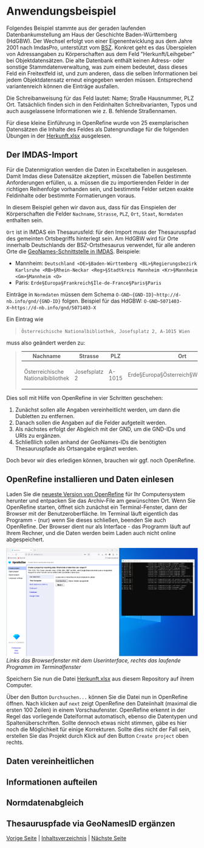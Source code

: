 # Anwendungsbeispiel

Folgendes Beispiel stammte aus der geraden laufenden Datenbankumstellung am Haus der Geschichte Baden-Württemberg (HdGBW). Der Wechsel erfolgt von einer Eigenentwicklung aus dem Jahre 2001 nach ImdasPro, unterstützt vom [BSZ](https://www.bsz-bw.de/MusIS.html).
Konkret geht es das Überspielen von Adressangaben zu Körperschaften aus dem Feld "Herkunft/Leihgeber" bei Objektdatensätzen. Die alte Datenbank enthält keinen Adress- oder sonstige Stammdatenverwaltung, was zum einem bedeutet, dass dieses Feld ein Freitextfeld ist, und zum anderen, dass die selben Informationen bei jedem Objektdatensatz erneut eingegeben werden müssen. Entsprechend variantenreich können die Einträge ausfallen.

Die Schreibanweisung für das Feld lautet: Name; Straße Hausnummer, PLZ Ort. Tatsächlich finden sich in den Feldinhalten Schreibvarianten, Typos und auch ausgelassene Informationen wie z. B. fehlende Straßennamen.

Für diese kleine Einführung in OpenRefine wurde von 25 exemplarischen Datensätzen die Inhalte des Feldes als Datengrundlage für die folgenden Übungen in der [Herkunft.xlsx](./datasets/Herkunft.xlsx) ausgelesen.

## Der IMDAS-Import

Für die Datenmigration werden die Daten in Exceltabellen in ausgelesen. 
Damit Imdas diese Datensätze akzeptiert, müssen die Tabellen bestimmte Anforderungen erfüllen, u. a. müssen die zu importierenden Felder in der richtigen Reihenfolge vorhanden sein, und bestimmte Felder setzen exakte Feldinhalte oder bestimmte Formatierungen voraus.

In diesem Beispiel gehen wir davon aus, dass für das Einspielen der Körperschaften die Felder `Nachname`, `Strasse`, `PLZ`, `Ort`, `Staat`, `Normdaten` enthalten sein.

`Ort` ist in IMDAS ein Thesaurusfeld: für den Import muss der Thesauruspfad des gemeinten Ortsbegriffs hinterlegt sein. 
Am HdGBW wird für Orte innerhalb Deutschlands der BSZ-Ortsthesaurus verwendet, für alle anderen Orte die [GeoNames-Schnittstelle in IMDAS](https://abi-update.joanneum.at/dokumentation/imdas%20pro.html?GeoNamesSchnittstelle.html).
Beispiele:
- Mannheim: `Deutschland <DE>§Baden-Württemberg <BL>§Regierungsbezirk Karlsruhe <RB>§Rhein-Neckar <Reg>§Stadtkreis Mannheim <Kr>§Mannheim <Gm>§Mannheim <O>`
- Paris: `Erde§Europa§Frankreich§Île-de-France§Paris§Paris`

Einträge in `Normdaten` müssen dem Schema `O-GND~{GND-ID}~http://d-nb.info/gnd/{GND-ID}` folgen.
Beispiel für das HdGBW: `O-GND~5071403-X~https://d-nb.info/gnd/5071403-X`

Ein Eintrag wie 

> `Österreichische Nationalbibliothek, Josefsplatz 2, A-1015 Wien`

muss also geändert werden zu:

>| Nachname | Strasse | PLZ | Ort | Staat | Normdaten |
>| -------- | ------- | --- | --- | ----- | --------- |
>| Österreichische Nationalbibliothek | Josefsplatz 2 | A-1015 | Erde§Europa§Österreich§Wien§Wien§Wien | A | O-GND~2020893-5~https://d-nb.info/gnd/2020893-5 |

Dies soll mit Hilfe von OpenRefine in vier Schritten geschehen:

1. Zunächst sollen alle Angaben vereinheitlicht werden, um dann die Dubletten zu entfernen.
2. Danach sollen die Angaben auf die Felder aufgeteilt werden.
3. Als nächstes erfolgt der Abgleich mit der GND, um die GND-IDs und URIs zu ergänzen.
4. Schließlich sollen anhand der GeoNames-IDs die benötigten Thesauruspfade als Ortsangabe ergänzt werden. 

Doch bevor wir dies erledigen können, brauchen wir ggf. noch OpenRefine.

## OpenRefine installieren und Daten einlesen

Laden Sie die [neueste Version von OpenRefine](https://openrefine.org/download) für Ihr Computersystem herunter und entpacken Sie das Archiv-File am gewünschten Ort.
Wenn Sie OpenRefine starten, öffnet sich zunächst ein Terminal-Fenster, dann der Browser mit der Benutzeroberfläche.
Im Terminal läuft eigentlich das Programm - (nur) wenn Sie dieses schließen, beenden Sie auch OpenRefine.
Der Browser dient nur als Interface - das Programm läuft auf Ihrem Rechner, und die Daten werden beim Laden auch nicht online abgespeichert.

![OpenRefine Startbildschirm - rechts das Terminal mit dem laufenden Programm](./images/OpenRefine_start.png)
*Links das Browserfenster mit dem Userinterface, rechts das laufende Programm im Terminalfenster*

Speichern Sie nun die Datei [Herkunft.xlsx](./datasets/Herkunft.xlsx) aus diesem Repository auf ihrem Computer.

Über den Button `Durchsuchen...` können Sie die Datei nun in OpenRefine öffnen.
Nach klicken auf `next` zeigt OpenRefine den Dateiinhalt (maximal die ersten 100 Zeilen) in einem Vorschaufenster. OpenRefine erkennt in der Regel das vorliegende Dateiformat automatisch, ebenso die Datentypen und Spaltenüberschriften. Sollte dennoch etwas nicht stimmen, gäbe es hier noch die Möglichkeit für einige Korrekturen. 
Sollte dies nicht der Fall sein, erstellen Sie das Projekt durch Klick auf den Button `Create project` oben rechts.

## Daten vereinheitlichen

## Informationen aufteilen

## Normdatenabgleich

## Thesauruspfade via GeoNamesID ergänzen

[Vorige Seite](1_Was_ist_OpenRefine.md) | [Inhaltsverzeichnis](README.md) | [Nächste Seite](3_Fazit.md)
